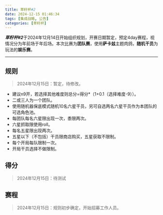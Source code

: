 ```yaml
---
title: 草籽杯#2
date: 2024-12-15 01:46:34
tags: [集成战略, 公告]
categories: [草籽杯]
---
```


***草籽杯#2***于2024年12月14日开始组织规划，开赛日期暂定，预定4day赛程，视情况分为年前场于年后场。本次比赛为**团队赛**，使用**萨卡兹**主题肉鸽，**随机干员**为玩法的**娱乐赛**。

<!-- more -->

---

## 规则

> 2024年12月15日：暂定，待修改。

- 建议n9开，若选择其他难度则总分=得分*（1+0.1（选择难度-9））。
- 二或三人为一个团队。
- 使用随机器保底模式随机10名六星干员，另可自选两名六星干员作为本团队的可选角色池。
- 每团队每名六星限出现一次，黍限两次。
- 六星抓取限使用roll。
- 每名五星限出现两次。
- 五星以下（不包括）干员限商店购买，五星获取不限制。
- 每个开局每队限制一次。
- 开局干员选择不做限制。

## 得分

> 2024年12月15日：待测试

## 赛程

> 2024年12月15日：规则初步确定，开始招募工作人员。
